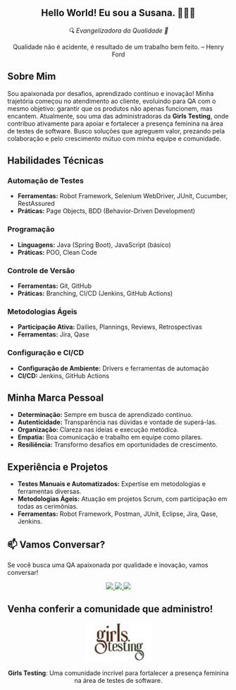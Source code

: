 <div align="center">
  <h2>Hello World! Eu sou a Susana. 👩🏻‍💻</h2>
  <p><em>🔍 Evangelizadora da Qualidade 🐞</em></p>
  <p>Qualidade não é acidente, é resultado de um trabalho bem feito. – Henry Ford</p>
</div>

## Sobre Mim
Sou apaixonada por desafios, aprendizado contínuo e inovação! Minha trajetória começou no atendimento ao cliente, evoluindo para QA com o mesmo objetivo: garantir que os produtos não apenas funcionem, mas encantem.
Atualmente, sou uma das administradoras da **Girls Testing**, onde contribuo ativamente para apoiar e fortalecer a presença feminina na área de testes de software.
Busco soluções que agreguem valor, prezando pela colaboração e pelo crescimento mútuo com minha equipe e comunidade.

## Habilidades Técnicas
### Automação de Testes
- **Ferramentas:** Robot Framework, Selenium WebDriver, JUnit, Cucumber, RestAssured
- **Práticas:** Page Objects, BDD (Behavior-Driven Development)

### Programação
- **Linguagens:** Java (Spring Boot), JavaScript (básico)
- **Práticas:** POO, Clean Code

### Controle de Versão
- **Ferramentas:** Git, GitHub
- **Práticas:** Branching, CI/CD (Jenkins, GitHub Actions)

### Metodologias Ágeis
- **Participação Ativa:** Dailies, Plannings, Reviews, Retrospectivas
- **Ferramentas:** Jira, Qase

### Configuração e CI/CD
- **Configuração de Ambiente:** Drivers e ferramentas de automação
- **CI/CD:** Jenkins, GitHub Actions

## Minha Marca Pessoal
- **Determinação:** Sempre em busca de aprendizado contínuo.
- **Autenticidade:** Transparência nas dúvidas e vontade de superá-las.
- **Organização:** Clareza nas ideias e execução metódica.
- **Empatia:** Boa comunicação e trabalho em equipe como pilares.
- **Resiliência:** Transformo desafios em oportunidades de crescimento.

## Experiência e Projetos
- **Testes Manuais e Automatizados:** Expertise em metodologias e ferramentas diversas.
- **Metodologias Ágeis:** Atuação em projetos Scrum, com participação em todas as cerimônias.
- **Ferramentas:** Robot Framework, Postman, JUnit, Eclipse, Jira, Qase, Jenkins.

## 📫 Vamos Conversar?
Se você busca uma QA apaixonada por qualidade e inovação, vamos conversar!

<div align="center">
  <a href="https://www.linkedin.com/in/susanabergamo/">
    <img src="https://img.shields.io/badge/linkedin-%230077B5.svg?style=for-the-badge&logo=linkedin&logoColor=white" />
  </a>
  <a href="https://www.instagram.com/susana_bergamo/">
    <img src="https://img.shields.io/badge/Instagram-%23E4405F.svg?style=for-the-badge&logo=Instagram&logoColor=white" />
  </a>
  <a href="https://www.youtube.com/@qadapraia">
    <img src="https://img.shields.io/badge/YouTube-%23FF0000.svg?style=for-the-badge&logo=YouTube&logoColor=white" />
  </a>
</div>

## Venha conferir a comunidade que administro!
<div align="center">
  <a href="https://www.girlstesting.net/">
    <img src="https://github.com/Susana-Bergamo/Susana-Bergamo/blob/main/girls.jpg" width="150"/>
  </a>
  <p><strong>Girls Testing</a></strong>: Uma comunidade incrível para fortalecer a presença feminina na área de testes de software.</p>
</div>


